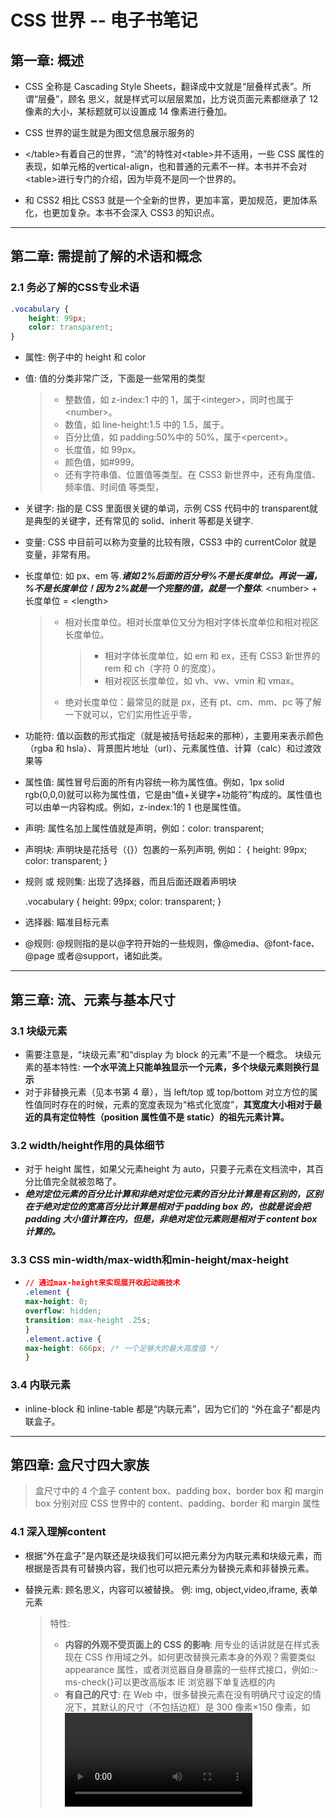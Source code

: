 

# CSS 世界 -- 电子书笔记

## 第一章: 概述

* CSS 全称是 Cascading Style Sheets，翻译成中文就是“层叠样式表”。所谓“层叠”，顾名
  思义，就是样式可以层层累加，比方说页面元素都继承了 12 像素的大小，某标题就可以设置成
  14 像素进行叠加。
* CSS 世界的诞生就是为图文信息展示服务的
* \</table>有着自己的世界，“流”的特性对\<table>并不适用，一些 CSS 属性的表现，如单元格的vertical-align，也和普通的元素不一样。本书并不会对\<table>进行专门的介绍，因为毕竟不是同一个世界的。

* 和 CSS2 相比 CSS3 就是一个全新的世界，更加丰富，更加规范，更加体系化，也更加复杂。本书不会深入 CSS3 的知识点。



****



## 第二章: 需提前了解的术语和概念

### 2.1 务必了解的CSS专业术语

```CSS
.vocabulary {
	height: 99px;
	color: transparent;
}
```

* 属性: 例子中的 height 和 color

* 值: 值的分类非常广泛，下面是一些常用的类型

  > * 整数值，如 z-index:1 中的 1，属于\<integer>，同时也属于\<number>。
  > * 数值，如 line-height:1.5 中的 1.5，属于<number>。
  > * 百分比值，如 padding:50%中的 50%，属于\<percent>。
  > * 长度值，如 99px。
  > * 颜色值，如#999。
  > * 还有字符串值、位置值等类型。在 CSS3 新世界中，还有角度值、频率值、时间值
  >   等类型，

* 关键字: 指的是 CSS 里面很关键的单词，示例 CSS 代码中的 transparent就是典型的关键字，还有常见的 solid、inherit 等都是关键字.

* 变量: CSS 中目前可以称为变量的比较有限，CSS3 中的 currentColor 就是变量，非常有用。

* 长度单位: 如 px、em 等.***诸如 2%后面的百分号%不是长度单位。再说一遍，%不是长度单位！因为 2%就是一个完整的值，就是一个整体***. \<number> + 长度单位 = \<length>

  > * 相对长度单位。相对长度单位又分为相对字体长度单位和相对视区长度单位。
  >
  >   > * 相对字体长度单位，如 em 和 ex，还有 CSS3 新世界的 rem 和 ch（字符 0 的宽度）。
  >   > * 相对视区长度单位，如 vh、vw、vmin 和 vmax。
  >
  > * 绝对长度单位：最常见的就是 px，还有 pt、cm、mm、pc 等了解一下就可以，它们实用性近乎零，

* 功能符: 值以函数的形式指定（就是被括号括起来的那种），主要用来表示颜色（rgba 和 hsla）、背景图片地址（url）、元素属性值、计算（calc）和过渡效果等

* 属性值: 属性冒号后面的所有内容统一称为属性值。例如，1px solid rgb(0,0,0)就可以称为属性值，它是由“值+关键字+功能符”构成的。属性值也可以由单一内容构成。例如，z-index:1的 1 也是属性值。

* 声明: 属性名加上属性值就是声明，例如：color: transparent;

* 声明块: 声明块是花括号（{}）包裹的一系列声明, 例如：
  {
    height: 99px;
    color: transparent;
  }

* 规则 或 规则集: 出现了选择器，而且后面还跟着声明块

  .vocabulary {
    height: 99px;
    color: transparent;
  }

* 选择器: 瞄准目标元素

* @规则: @规则指的是以@字符开始的一些规则，像@media、@font-face、@page 或者@support，诸如此类。



****



## 第三章: 流、元素与基本尺寸

### 3.1 块级元素

* 需要注意是，“块级元素”和“display 为 block 的元素”不是一个概念。 块级元素的基本特性: **一个水平流上只能单独显示一个元素，多个块级元素则换行显示**
* 对于非替换元素（见本书第 4 章），当 left/top 或 top/bottom 对立方位的属性值同时存在的时候，元素的宽度表现为“格式化宽度”，**其宽度大小相对于最近的具有定位特性（position 属性值不是 static）的祖先元素计算。**

### 3.2 width/height作用的具体细节

* 对于 height 属性，如果父元素height 为 auto，只要子元素在文档流中，其百分比值完全就被忽略了。
* ***绝对定位元素的百分比计算和非绝对定位元素的百分比计算是有区别的，区别在于绝对定位的宽高百分比计算是相对于 padding box 的，也就是说会把 padding 大小值计算在内，但是，非绝对定位元素则是相对于 content box 计算的。***

### 3.3 CSS min-width/max-width和min-height/max-height
* ```css
  // 通过max-height来实现展开收起动画技术
  .element {
  max-height: 0;
  overflow: hidden;
  transition: max-height .25s;
  }
  .element.active {
  max-height: 666px; /* 一个足够大的最大高度值 */
  }
  ```

### 3.4 内联元素

* inline-block 和 inline-table 都是“内联元素”，因为它们的
  “外在盒子”都是内联盒子。



****



## 第四章: 盒尺寸四大家族

> 盒尺寸中的 4 个盒子 content box、padding box、border box 和 margin box 分别对应 CSS 世界中的 content、padding、border 和 margin 属性

### 4.1 深入理解content

* 根据“外在盒子”是内联还是块级我们可以把元素分为内联元素和块级元素，而根据是否具有可替换内容，我们也可以把元素分为替换元素和非替换元素。

* 替换元素: 顾名思义，内容可以被替换。 例: img, object,video,iframe, 表单元素

  > 特性: 
  >
  > * **内容的外观不受页面上的 CSS 的影响**: 用专业的话讲就是在样式表现在 CSS 作用域之外。如何更改替换元素本身的外观？需要类似 appearance 属性，或者浏览器自身暴露的一些样式接口，例如::-ms-check{}可以更改高版本 IE 浏览器下单复选框的内
  > * **有自己的尺寸**: 在 Web 中，很多替换元素在没有明确尺寸设定的情况下，其默认的尺寸（不包括边框）是 300 像素×150 像素，如<video>、<iframe>或者<canvas>等，也有少部分替换元素为 0 像素，如<img>图片，而表单元素的替换元素的尺寸则和浏览器有关，没有
  >   明显的规律。
  > * **在很多 CSS 属性上有自己的一套表现规则**: 比较具有代表性的就是 vertical-align
  >   属性，对于替换元素和非替换元素，vertical-align 属性值的解释是不一样的。比方说
  >   vertical-align 的默认值的 baseline，很简单的属性值，基线之意，被定义为字符 x 的下边缘，在西方语言体系里近乎常识，几乎无人不知，但是到了替换元素那里就不适用了。为什么呢？因为替换元素的内容往往不可能含有字符 x，于是替换元素的基线就被硬生生定义成
  >   了元素的下边缘。

### 4.2 温和的padding属性

### 4.3 激进的margin属性

### 4.4 功勋卓越的 border 属性



****



## 第五章: 内联元素与流

###  5.1 字母 x ——CSS 世界中隐匿的举足轻重的角色

* 字母 x 的下边缘（线）就是我们的基线。

### 5.2 内联元素的基石line-height

### 5.3 vertical-align 家族基本认识

* 内联元素都是默认都是基线对齐, (图片的基线是下边缘), 设置vertical-align可以改变基线对齐的方式
* **vertical-align 起作用是有前提条件的，这个前提条件就是：只能应用于内联元素以及 display 值为 table-cell 的元素**



****



## 第六章: 流的破坏与保护

### 6.1 魔鬼属性float

* CSS 设计的初衷就是表现如水流，富有弹性，

* 浮动让元素块状化

### 6.2 float的天然克星clear

* clear 属性是让自身不能和前面的浮动元素相邻，注意这里“前面的”3 个字，也就是 clear 属性对“后面的”浮动元素是不闻不问的，直接使用 clear:both
* clear 属性只有块级元素才有效的，

### 6.3 CSS世界的结界——BFC

* BFC: 块级格式化上下文 -- IFC: 内联格式化上下文

* 如果一个元素具有 BFC，内部子元素再怎么翻江倒海、翻
  云覆雨，都不会影响外部的元素。所以，BFC 元素是不可能发生 margin 重叠的，因为 margin重叠是会影响外面的元素的；BFC 元素也可以用来清除浮动的影响，因为如果不清除，子元素浮动则父元素高度塌陷，必然会影响后面元素布局和定位，这显然有违 BFC 元素的子元素不会
  影响外部元素的设定。

* > 触发BFC的条件
  >
  > * \<html>根元素；
  > * float 的值不为 none；
  > * overflow 的值为 auto、scroll 或 hidden；
  > * display 的值为 table-cell、table-caption 和 inline-block 中的任何一个；
  > * position 的值不为 relative 和 static。

### 6.4 最佳结界overflow

* 清除浮动的选择 -- 触发BFC
* HTML 中有两个标签是默认可以产生滚动条的，一个是根元素\<html>，另一个是文本域\<textarea>。

### 6.5 float的兄弟position: absolute

* 包含块（containing block）这个概念实际上大家一直都有接触，就是元素用来计算和定位的一个框。比方说，width:50%，也就是宽度一半，那到底是哪个“元素”宽度的一半呢？注意，这里的这个“元素”实际上就是指的“包含块”。
* 普通元素的百分比宽度是相对于父元素的 content box 宽度计算的，而绝对定位元素的宽度是相对于第一个
  position 不为 static 的祖先元素计算的。***

* > absolute绝对定位元素的与文档流元素差异:
  >
  > * 内联元素也可以作为“包含块”所在的元素；
  > * “包含块”所在的元素不是父块级元素，而是最近的 position 不为 static 的祖先元素或根元素
  > * 边界是 padding box 而不是 content box。(**文档流是content box**)

* height:100%和 height:inherit 的区别。对于普通元素，两者确实没什么区别，但是对于绝对定位元素就不一样了。height:100%是第一个具有定位属性值的祖先元素的高度，而 height:inherit 则是单纯的父元素的高度继承，在某些场景下非常好用。

### 6.6 absolute与overflow

* **如果overflow 不是定位元素，同时绝对定位元素和 overflow 容器之间也没有定位元素，则overflow 无法对 absolute 元素进行剪裁**

### 6.7 absolute与clip

* clip属性: clip: rect(top,right, bottom, left), 用于将定位元素裁减(可用于固定定位的裁减)

![clip](./clip.png 'clip')

### 6.8 absolute的流体特性

### 6.9 position: relative才是大哥

### 6.10 position:fixed固定定位

* position:fixed 固定定位元素的“包含块”是根元素，我们可以将其近似看成\<html>元素。



****



## 第七章 CSS世界的层叠规则

### 7.1 z-index只是CSS层叠规则中的一叶小舟

* 随着 CSS3 新世界的到来，z-index 已经并非只对定位元素有效，flex 盒子的子元素也可以设置 z-index 属性，不过本书并不予以讨论。

### 7.2 理解CSS世界的层叠上下文和层叠水平

### 7.3 理解元素的层叠顺序

![层叠顺序](./层叠顺序.png '层叠顺序')

### 7.4 深入了解层叠上下文

* 层叠上下文的创建: 

  > * 天生派：页面根元素天生具有层叠上下文，称为根层叠上下文。
  >
  > * 正统派：z-index 值为数值的定位元素的传统“层叠上下文”。
  >
  > * 扩招派：其他 CSS3 属性。
  >
  >   > * 元素为 flex 布局元素（父元素 display:flex|inline-flex），同时 z-index
  >   >   值不是 auto。
  >   > * 元素的 opacity 值不是 1。
  >   > * 元素的 transform 值不是 none。
  >   > * 元素 mix-blend-mode 值不是 normal。
  >   > * 元素的 filter 值不是 none。
  >   > * 元素的 isolation 值是 isolate。
  >   > * 元素的 will-change 属性值为上面 2～6 的任意一个（如 will-change:opacity、
  >   >   will-chang:transform 等）。
  >   > * 元素的-webkit-overflow-scrolling 设为 touch。

![新层叠顺序](./新层叠顺序.png '新层叠顺序')



****



## 第八章: 强大的文本处理能力

